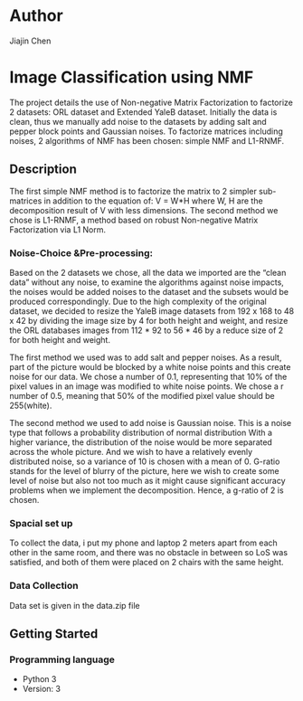 # Author
Jiajin Chen

# Image Classification using NMF 

The project details the use of Non-negative Matrix Factorization to factorize 2 datasets: ORL dataset and Extended YaleB dataset. Initially the data is clean, thus we manually add noise to the datasets by adding salt and pepper block points and Gaussian noises. To factorize matrices including noises, 2 algorithms of NMF has been chosen: simple NMF and L1-RNMF.

## Description
The first simple NMF method is to factorize the matrix to 2 simpler sub-matrices in addition to the equation of: V = W*H where W, H are the decomposition result of V with less dimensions.
The second method we chose is L1-RNMF, a method based on robust Non-negative Matrix Factorization via L1 Norm. 

### Noise-Choice &Pre-processing:
Based on the 2 datasets we chose, all the data we imported are the “clean data” without any noise, to examine the algorithms against noise impacts, the noises would be added noises to the dataset and the subsets would be produced correspondingly. Due to the high complexity of the original dataset, we decided to resize the YaleB image datasets from 192 x 168 to 48 x 42 by dividing the image size by 4 for both height and weight, and resize the ORL databases images from 112 * 92 to 56 * 46 by a reduce size of 2 for both height and weight.

The first method we used was to add salt and pepper noises. As a result, part of the picture would be blocked by a white noise points and this create noise for our data. We chose a number of 0.1, representing that 10% of the pixel values in an image was modified to white noise points. We chose a r number of 0.5, meaning that 50% of the modified pixel value should be 255(white). 

The second method we used to add noise is Gaussian noise. This is a noise type that follows a probability distribution of normal distribution
With a higher variance, the distribution of the noise would be more separated across the whole picture. And we wish to have a relatively evenly distributed noise, so a variance of 10 is chosen with a mean of 0. G-ratio stands for the level of blurry of the picture, here we wish to create some level of noise but also not too much as it might cause significant accuracy problems when we implement the decomposition. Hence, a g-ratio of 2 is chosen.

### Spacial set up
To collect the data, i put my phone and laptop 2 meters apart from each other in the same room, and there was no obstacle in between so LoS was satisfied, and both of them were placed on 2 chairs with the same height. 

### Data Collection
Data set is given in the data.zip file


## Getting Started

### Programming language
* Python 3
* Version: 3

